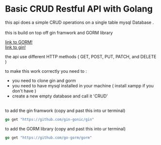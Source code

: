 # Basic CRUD Restful API with Golang

this api does a simple CRUD operations on a single table mysql Database .<br/> <br/>
this is build on top off gin framwork  and GORM  library <br/>

[link to GORM!](https://github.com/go-gorm/gorm/) <br/>
[link to gin!](https://github.com/gin-gonic/gin)  <br/>

the api use different HTTP methods ( GET, POST, PUT, PATCH, and DELETE ) <br>

to make this work correctly you need to :
* you need to clone gin and gorm <br/>
* you need to have mysql installed in your machine ( install xampp if you don't have ) <br/>
* create a new empty database and call it 'CRUD' <br/><br/>

to add the gin framwork (copy and past this into ur terminal)
```Go
go get "https://github.com/gin-gonic/gin"
```
to add the GORM library (copy and past this into ur terminal)
```GO
go get "https://github.com/go-gorm/gorm"
```


